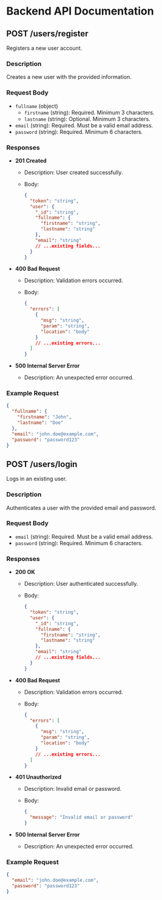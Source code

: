 # Backend API Documentation

## POST /users/register

Registers a new user account.

### Description

Creates a new user with the provided information.

### Request Body

- `fullname` (object)
  - `firstname` (string): Required. Minimum 3 characters.
  - `lastname` (string): Optional. Minimum 3 characters.
- `email` (string): Required. Must be a valid email address.
- `password` (string): Required. Minimum 6 characters.

### Responses

- **201 Created**

  - Description: User created successfully.
  - Body:

    ```json
    {
      "token": "string",
      "user": {
        "_id": "string",
        "fullname": {
          "firstname": "string",
          "lastname": "string"
        },
        "email": "string"
        // ...existing fields...
      }
    }
    ```

- **400 Bad Request**

  - Description: Validation errors occurred.
  - Body:

    ```json
    {
      "errors": [
        {
          "msg": "string",
          "param": "string",
          "location": "body"
        }
        // ...existing errors...
      ]
    }
    ```

- **500 Internal Server Error**

  - Description: An unexpected error occurred.

### Example Request

```json
{
  "fullname": {
    "firstname": "John",
    "lastname": "Doe"
  },
  "email": "john.doe@example.com",
  "password": "password123"
}
```

## POST /users/login

Logs in an existing user.

### Description

Authenticates a user with the provided email and password.

### Request Body

- `email` (string): Required. Must be a valid email address.
- `password` (string): Required. Minimum 6 characters.

### Responses

- **200 OK**

  - Description: User authenticated successfully.
  - Body:

    ```json
    {
      "token": "string",
      "user": {
        "_id": "string",
        "fullname": {
          "firstname": "string",
          "lastname": "string"
        },
        "email": "string"
        // ...existing fields...
      }
    }
    ```

- **400 Bad Request**

  - Description: Validation errors occurred.
  - Body:

    ```json
    {
      "errors": [
        {
          "msg": "string",
          "param": "string",
          "location": "body"
        }
        // ...existing errors...
      ]
    }
    ```

- **401 Unauthorized**

  - Description: Invalid email or password.
  - Body:

    ```json
    {
      "message": "Invalid email or password"
    }
    ```

- **500 Internal Server Error**

  - Description: An unexpected error occurred.

### Example Request

```json
{
  "email": "john.doe@example.com",
  "password": "password123"
}
```